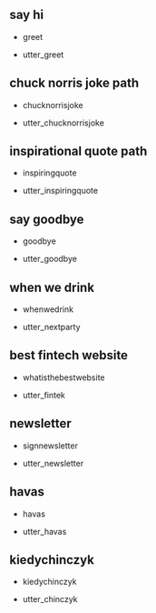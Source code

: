 ## say hi
* greet
 - utter_greet

## chuck norris joke path
* chucknorrisjoke
 - utter_chucknorrisjoke

## inspirational quote path
* inspiringquote
 - utter_inspiringquote

## say goodbye
* goodbye
 - utter_goodbye

## when we drink
* whenwedrink
 - utter_nextparty

## best fintech website
* whatisthebestwebsite
 - utter_fintek

## newsletter
* signnewsletter
 - utter_newsletter

## havas
* havas
 - utter_havas

## kiedychinczyk
* kiedychinczyk
 - utter_chinczyk